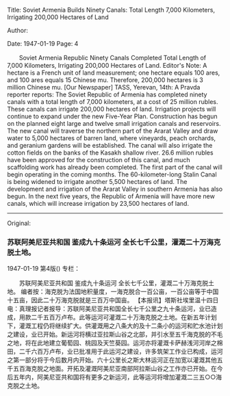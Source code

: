 Title: Soviet Armenia Builds Ninety Canals: Total Length 7,000 Kilometers, Irrigating 200,000 Hectares of Land

Author:

Date: 1947-01-19
Page: 4

　　Soviet Armenia Republic
    Ninety Canals Completed
    Total Length of 7,000 Kilometers, Irrigating 200,000 Hectares of Land.
    Editor's Note: A hectare is a French unit of land measurement; one hectare equals 100 ares, and 100 ares equals 15 Chinese mu. Therefore, 200,000 hectares is 3 million Chinese mu.
    [Our Newspaper] TASS, Yerevan, 14th: A Pravda reporter reports: The Soviet Republic of Armenia has completed ninety canals with a total length of 7,000 kilometers, at a cost of 25 million rubles. These canals can irrigate 200,000 hectares of land. Irrigation projects will continue to expand under the new Five-Year Plan. Construction has begun on the planned eight large and twelve small irrigation canals and reservoirs. The new canal will traverse the northern part of the Ararat Valley and draw water to 5,000 hectares of barren land, where vineyards, peach orchards, and geranium gardens will be established. The canal will also irrigate the cotton fields on the banks of the Kasakh shallow river. 26.6 million rubles have been approved for the construction of this canal, and much scaffolding work has already been completed. The first part of the canal will begin operating in the coming months. The 60-kilometer-long Stalin Canal is being widened to irrigate another 5,500 hectares of land. The development and irrigation of the Ararat Valley in southern Armenia has also begun. In the next five years, the Republic of Armenia will have more new canals, which will increase irrigation by 23,500 hectares of land.



<hr /> 

Original: 


### 苏联阿美尼亚共和国  鉴成九十条运河  全长七千公里，灌溉二十万海克脱土地。

1947-01-19
第4版()
专栏：

　　苏联阿美尼亚共和国
    鉴成九十条运河
    全长七千公里，灌溉二十万海克脱土地。
    编者按：海克脱为法国地积量度，一海克脱合一百公亩，一百公亩等于中国十五亩，因此二十万海克脱就是三百万中国亩。
    【本报讯】塔斯社埃里温十四日电：真理报记者报导：苏联阿美尼亚共和国全长七千公里之九十条运河，业已造成，用款二千五百万卢布。此等运河可灌溉二十万海克脱之土地。在新五年计划下，灌溉工程仍将继续扩大。供灌溉用之八条大的及十二条小的运河和贮水池计划之建设，业已开始。新运河将横过亚拉斯山谷之北部，并引水至五千海克脱的不毛之地，将在此地建立葡萄园、桃园及天竺葵园。运河亦将灌溉卡萨赫浅河河岸之棉田，二千六百万卢布，业已批准用于此运河之建设，许多筑架工作业已构成，运河之第一部分将于今后数月内开始。六十公里长之斯大林运河正在加宽以灌溉其他五千五百海克脱之地面。开拓及灌溉阿美尼亚南部阿拉斯山谷之工作亦已开始。在今后五年内，阿美尼亚共和国将有更多之新运河，此等运河将增加灌溉二三五○○海克脱之土地。
